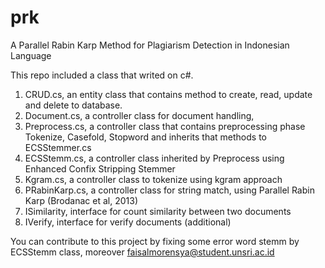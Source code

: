prk
===

A Parallel Rabin Karp Method for Plagiarism Detection in Indonesian Language

This repo included a class that writed on c#.

1. CRUD.cs, an entity class that contains method to create, read, update and delete to database.
2. Document.cs, a controller class for document handling,
3. Preprocess.cs, a controller class that contains preprocessing phase Tokenize, Casefold, Stopword and inherits
that methods to ECSStemmer.cs
4. ECSStemm.cs, a controller class inherited by Preprocess using Enhanced Confix Stripping Stemmer
5. Kgram.cs, a controller class to tokenize using kgram approach
6. PRabinKarp.cs, a controller class for string match, using Parallel Rabin Karp (Brodanac et al, 2013)
7. ISimilarity, interface for count similarity between two documents
8. IVerify, interface for verify documents (additional)

You can contribute to this project by fixing some error word stemm by ECSStemm class,
moreover faisalmorensya@student.unsri.ac.id
